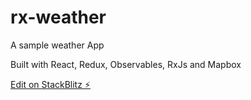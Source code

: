 # rx-weather

A sample weather App

Built with React, Redux, Observables, RxJs and Mapbox

[Edit on StackBlitz ⚡️](https://stackblitz.com/edit/rx-weather)
